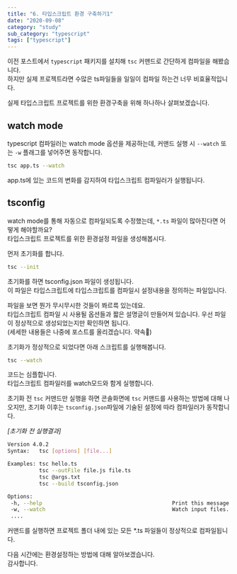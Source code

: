```yaml
---
title: "6. 타입스크립트 환경 구축하기1"
date: "2020-09-08"
category: "study"
sub_category: "typescript"
tags: ["typescript"]
---
```


이전 포스트에서 `typescript` 패키지를 설치해 `tsc` 커맨드로 간단하게 컴파일을 해봤습니다.  
하지만 실제 프로젝트라면 수많은 ts파일들을 일일이 컴파일 하는건 너무 비효율적입니다.

실제 타입스크립트 프로젝트를 위한 환경구축을 위해 하나하나 살펴보겠습니다.

## watch mode
typescript 컴파일러는 watch mode 옵션을 제공하는데, 커맨드 실행 시 `--watch` 또는 `-w` 플래그를 넣어주면 동작합니다.

```bash
tsc app.ts --watch
```

app.ts에 있는 코드의 변화를 감지하여 타입스크립트 컴파일러가 실행됩니다.

## tsconfig

watch mode를 통해 자동으로 컴파일되도록 수정했는데, `*.ts` 파일이 많아진다면 어떻게 해야할까요?  
타입스크립트 프로젝트를 위한 환경설정 파일을 생성해봅시다.

먼저 초기화를 합니다.
```bash
tsc --init
```

초기화를 하면 tsconfig.json 파일이 생성됩니다.  
이 파일은 타입스크립트에 타입스크립트를 컴파일시 설정내용을 정의하는 파일입니다.

파일을 보면 뭔가 무시무시한 것들이 쫘르륵 있는데요.  
타입스크립트 컴파일 시 사용될 옵션들과 짧은 설명글이 만들어져 있습니다. 우선 파일이 정상적으로 생성되었는지만 확인하면 됩니다.  
(세세한 내용들은 나중에 포스트를 올리겠습니다. 약속🤞)

초기화가 정상적으로 되었다면 아래 스크립트를 실행해봅니다.
```bash
tsc --watch
```
코드는 심플합니다.  
타입스크립트 컴파일러를 watch모드와 함게 실행합니다.

초기화 전 `tsc` 커맨드만 실행을 하면 콘솔화면에 `tsc` 커맨드를 사용하는 방법에 대해 나오지만,
초기화 이후는 `tsconfig.json`파일에 기술된 설정에 따라 컴파일러가 동작합니다.  

*[초기화 전 실행결과]*
```bash
Version 4.0.2
Syntax:   tsc [options] [file...]

Examples: tsc hello.ts
          tsc --outFile file.js file.ts
          tsc @args.txt
          tsc --build tsconfig.json

Options:
 -h, --help                                         Print this message.
 -w, --watch                                        Watch input files.
 ....
```

커맨드를 실행하면 프로젝트 폴더 내에 있는 모든 *.ts 파일들이 정상적으로 컴파일됩니다.


다음 시간에는 환경설정하는 방법에 대해 알아보겠습니다.  
감사합니다.